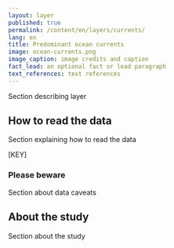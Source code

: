 ```yaml
---
layout: layer
published: true
permalink: /content/en/layers/currents/
lang: en
title: Predominant ocean currents
image: ocean-currents.png
image_caption: image credits and caption
fact_lead: an optional fact or lead paragraph
text_references: text references
---
```


Section describing layer

## How to read the data

Section explaining how to read the data

[KEY]

### Please beware

Section about data caveats

## About the study

Section about the study
